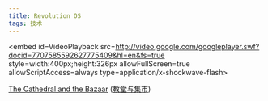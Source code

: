 ```yaml
---
title: Revolution OS
tags: 技术
---
```


<embed id=VideoPlayback src=http://video.google.com/googleplayer.swf?docid=7707585592627775409&hl=en&fs=true style=width:400px;height:326px allowFullScreen=true allowScriptAccess=always type=application/x-shockwave-flash> </embed>

[The Cathedral and the Bazaar](http://www.free-soft.org/literature/papers/esr/cathedral-bazaar/) ([教堂与集市](http://www.linux.org.tw/CLDP/OLD/doc/Cathedral-Bazaar-1.html))
